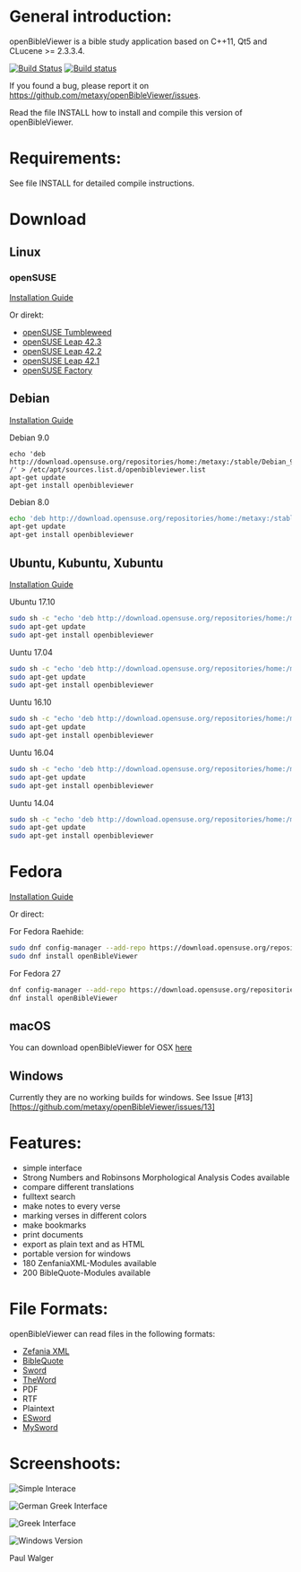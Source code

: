 
General introduction:
====================
openBibleViewer is a bible study application based on C++11, Qt5 and CLucene >= 2.3.3.4.


[![Build Status](https://travis-ci.org/metaxy/openBibleViewer.svg?branch=master)](https://travis-ci.org/metaxy/openBibleViewer)
[![Build status](https://ci.appveyor.com/api/projects/status/3h89o1atjc6ndoh3?svg=true)](https://ci.appveyor.com/project/metaxy/openbibleviewer)


If you found a bug, please report it on <https://github.com/metaxy/openBibleViewer/issues>.

Read the file INSTALL how to install and compile this version of openBibleViewer.

Requirements:
================
See file INSTALL for detailed compile instructions.

Download
================

## Linux
### openSUSE
[Installation Guide](https://software.opensuse.org/download.html?project=home%3Ametaxy:stable&package=openBibleViewer)

Or direkt: 
 + [openSUSE Tumbleweed](https://software.opensuse.org/ymp/home:metaxy:stable/openSUSE_Tumbleweed/openBibleViewer.ymp)
 + [openSUSE Leap 42.3](https://software.opensuse.org/ymp/home:metaxy:stable/openSUSE_Leap_42.3/openBibleViewer.ymp)
 + [openSUSE Leap 42.2](https://software.opensuse.org/ymp/home:metaxy:stable/openSUSE_Leap_42.2/openBibleViewer.ymp)
 + [openSUSE Leap 42.1](https://software.opensuse.org/ymp/home:metaxy:stable/openSUSE_Leap_42.1/openBibleViewer.ymp)
 + [openSUSE Factory](https://software.opensuse.org/ymp/home:metaxy:stable/openSUSE_Factory/openBibleViewer.ymp)
## Debian
[Installation Guide](https://software.opensuse.org/download.html?project=home%3Ametaxy:stable&package=openbibleviewer)

Debian 9.0

```
echo 'deb http://download.opensuse.org/repositories/home:/metaxy:/stable/Debian_9.0/ /' > /etc/apt/sources.list.d/openbibleviewer.list 
apt-get update
apt-get install openbibleviewer
```

Debian 8.0
```bash
echo 'deb http://download.opensuse.org/repositories/home:/metaxy:/stable/Debian_8.0/ /' > /etc/apt/sources.list.d/openbibleviewer.list 
apt-get update
apt-get install openbibleviewer    
```

## Ubuntu, Kubuntu, Xubuntu
[Installation Guide](https://software.opensuse.org/download.html?project=home%3Ametaxy:stable&package=openbibleviewer)

Ubuntu 17.10
```bash
sudo sh -c "echo 'deb http://download.opensuse.org/repositories/home:/metaxy:/stable/xUbuntu_17.10/ /' > /etc/apt/sources.list.d/openbibleviewer.list"
sudo apt-get update
sudo apt-get install openbibleviewer
```

Uuntu 17.04
```bash
sudo sh -c "echo 'deb http://download.opensuse.org/repositories/home:/metaxy:/stable/xUbuntu_17.04/ /' > /etc/apt/sources.list.d/openbibleviewer.list"
sudo apt-get update
sudo apt-get install openbibleviewer
```
 
Uuntu 16.10
```bash
sudo sh -c "echo 'deb http://download.opensuse.org/repositories/home:/metaxy:/stable/xUbuntu_16.10/ /' > /etc/apt/sources.list.d/openbibleviewer.list"
sudo apt-get update
sudo apt-get install openbibleviewer
```

Uuntu 16.04
```bash
sudo sh -c "echo 'deb http://download.opensuse.org/repositories/home:/metaxy:/stable/xUbuntu_16.04/ /' > /etc/apt/sources.list.d/openbibleviewer.list"
sudo apt-get update
sudo apt-get install openbibleviewer
```

    
Uuntu 14.04
```bash
sudo sh -c "echo 'deb http://download.opensuse.org/repositories/home:/metaxy:/stable/xUbuntu_14.04/ /' > /etc/apt/sources.list.d/openbibleviewer.list"
sudo apt-get update
sudo apt-get install openbibleviewer
```

# Fedora
[Installation Guide](https://software.opensuse.org/download.html?project=home%3Ametaxy:stable&package=openBibleViewer)

Or direct:

For Fedora Raehide:
```bash
sudo dnf config-manager --add-repo https://download.opensuse.org/repositories/home:metaxy:stable/Fedora_Rawhide/home:metaxy:stable.repo
sudo dnf install openBibleViewer
```

For Fedora 27
```bash
dnf config-manager --add-repo https://download.opensuse.org/repositories/home:metaxy:stable/Fedora_27/home:metaxy:stable.repo
dnf install openBibleViewer
```
 
## macOS
You can download openBibleViewer for OSX [here](https://bintray.com/metaxy/openBibleViewer/osx/view#files/bin)

## Windows
Currently they are no working builds for windows. See Issue [#13][https://github.com/metaxy/openBibleViewer/issues/13]

 
Features:
=================
+ simple interface
+ Strong Numbers and Robinsons Morphological Analysis Codes available
+ compare different translations
+ fulltext search
+ make notes to every verse
+ marking verses in different colors
+ make bookmarks
+ print documents
+ export as plain text and as HTML
+ portable version for windows
+ 180 ZenfaniaXML-Modules available
+ 200 BibleQuote-Modules available


File Formats:
================
openBibleViewer can read files in the following formats:
+ [Zefania XML](http://sourceforge.net/projects/zefania-sharp/files/)
+ [BibleQuote](http://jesuschrist.ru/software/)
+ [Sword](http://www.crosswire.org/sword/index.jsp)
+ [TheWord](http://www.theword.net/)
+ PDF
+ RTF
+ Plaintext
+ [ESword](http://www.e-sword.net/)
+ [MySword](http://www.mysword.info/)


Screenshoots:
===============
![Simple Interace](https://metaxy.github.io/openBibleViewer/images/german.png)

![German Greek Interface](https://metaxy.github.io/openBibleViewer/images/greek-german.png)

![Greek Interface](https://metaxy.github.io/openBibleViewer/images/greek.png)

![Windows Version](https://metaxy.github.io/openBibleViewer/images/windows.png)


Paul Walger
